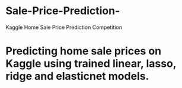 # Sale-Price-Prediction-
Kaggle Home Sale Price Prediction Competition 
# Predicting home sale prices on Kaggle using trained linear, lasso, ridge and elasticnet models. 
